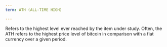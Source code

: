 ```yaml
---
term: ATH (ALL-TIME HIGH)

---
```

Refers to the highest level ever reached by the item under study. Often, the ATH refers to the highest price level of bitcoin in comparison with a fiat currency over a given period.